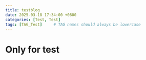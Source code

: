 ```yaml
---
title: testblog
date: 2025-03-18 17:34:00 +0800
categories: [Test, Test]
tags: [TAG_Test]     # TAG names should always be lowercase
---
```


# Only for test
